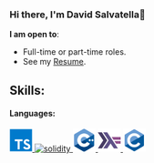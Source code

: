 ### Hi there, I'm David Salvatella👋

 **I am open to**:

- Full-time or part-time roles.
- See my <a href="https://drive.google.com/file/d/1MoOvEb5UOxQM-mkyzO8logSFF1v3VDpq/view?usp=sharing" target="_blank" rel="noopener noreferrer">Resume</a>.

  

## Skills:

#### Languages:

<p align="left">
  <a href="https://www.cprogramming.com/" target="_blank" rel="noreferrer"></a>
  <a href="https://developer.mozilla.org/en-US/docs/Web/JavaScript" target="_blank" rel="noreferrer">
    <img src="https://raw.githubusercontent.com/devicons/devicon/master/icons/typescript/typescript-original.svg" alt="typescript" width="40" height="40"/>
  </a>
  <a href="https://reactjs.org/" target="_blank" rel="noreferrer">
    <img src="https://www.svgrepo.com/show/374088/solidity.svg" alt="solidity" width="40" height="40" style="background-color:white"/>
  </a>
  <a href="https://www.iso.org/standard/74528.html" target="_blank" rel="noreferrer">
    <img src="https://raw.githubusercontent.com/devicons/devicon/master/icons/cplusplus/cplusplus-original.svg" alt="c++" width="40" height="40"/>
  </a>
  <a href="https://www.haskell.org" target="_blank" rel="noreferrer">
    <img src="https://raw.githubusercontent.com/devicons/devicon/master/icons/haskell/haskell-original.svg" alt="haskell" width="40" height="40"/>
  </a>
  <a href="https://solidity-es.readthedocs.io/es/latest/" ></a>
  <a href="" target="_blank" rel="noreferrer"></a>
  <img src="https://raw.githubusercontent.com/devicons/devicon/master/icons/c/c-original.svg" alt="c" width="40" height="40"/>
  <a href="https://nextjs.org/" target="_blank" rel="noreferrer"></a>
  </a>
</p>

